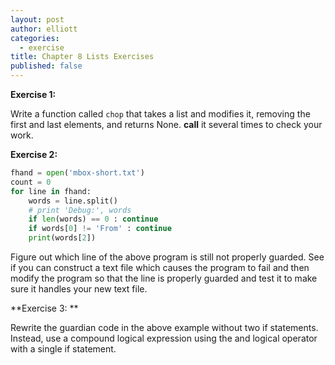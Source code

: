 ```yaml
---
layout: post
author: elliott
categories:
  - exercise
title: Chapter 8 Lists Exercises
published: false
---
```


**Exercise 1:**

Write a function called `chop` that takes a list and modifies it, removing the first and last elements, and 
returns None.  **call** it several times to check your work.


**Exercise 2:** 

```python
fhand = open('mbox-short.txt')
count = 0
for line in fhand:
    words = line.split()
    # print 'Debug:', words
    if len(words) == 0 : continue
    if words[0] != 'From' : continue
    print(words[2])
```

Figure out which line of the above program is still not properly guarded. See if you can construct a text file 
which causes the program to fail and then modify the program so that the line is properly guarded and test it 
to make sure it handles your new text file.

**Exercise 3: **

Rewrite the guardian code in the above example without two if statements. Instead, use a compound logical expression using the and logical operator with a single if statement.